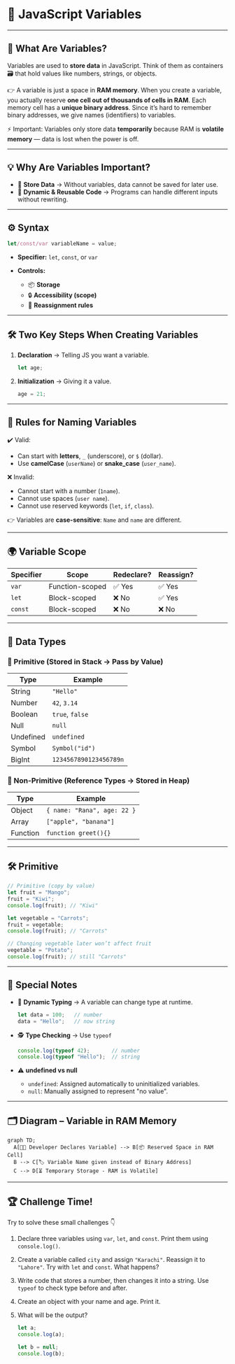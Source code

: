 # 📝 JavaScript Variables

---

## 🔹 What Are Variables?

Variables are used to **store data** in JavaScript. Think of them as containers 🗃️ that hold values like numbers, strings, or objects.

👉 A variable is just a space in **RAM memory**. When you create a variable, you actually reserve **one cell out of thousands of cells in RAM**. Each memory cell has a **unique binary address**. Since it’s hard to remember binary addresses, we give names (identifiers) to variables.

⚡ Important: Variables only store data **temporarily** because RAM is **volatile memory** — data is lost when the power is off.

---

## 💡 Why Are Variables Important?

* 🛑 **Store Data** → Without variables, data cannot be saved for later use.
* 🔄 **Dynamic & Reusable Code** → Programs can handle different inputs without rewriting.

---

## ⚙️ Syntax

```js
let/const/var variableName = value;
```

* **Specifier:** `let`, `const`, or `var`
* **Controls:**

  * 📦 **Storage**
  * 🔒 **Accessibility (scope)**
  * 🔁 **Reassignment rules**

---

## 🛠️ Two Key Steps When Creating Variables

1. **Declaration** → Telling JS you want a variable.

   ```js
   let age;
   ```
2. **Initialization** → Giving it a value.

   ```js
   age = 21;
   ```

---

## 📜 Rules for Naming Variables

✔️ Valid:

* Can start with **letters**, `_` (underscore), or `$` (dollar).
* Use **camelCase** (`userName`) or **snake\_case** (`user_name`).

❌ Invalid:

* Cannot start with a number (`1name`).
* Cannot use spaces (`user name`).
* Cannot use reserved keywords (`let`, `if`, `class`).

👉 Variables are **case-sensitive**: `Name` and `name` are different.

---

## 🌍 Variable Scope

| Specifier | Scope           | Redeclare? | Reassign? |
| --------- | --------------- | ---------- | --------- |
| `var`     | Function-scoped | ✅ Yes      | ✅ Yes     |
| `let`     | Block-scoped    | ❌ No       | ✅ Yes     |
| `const`   | Block-scoped    | ❌ No       | ❌ No      |

---

## 🧩 Data Types

### 📌 Primitive (Stored in Stack → Pass by Value)

| Type      | Example                |
| --------- | ---------------------- |
| String    | `"Hello"`              |
| Number    | `42`, `3.14`           |
| Boolean   | `true`, `false`        |
| Null      | `null`                 |
| Undefined | `undefined`            |
| Symbol    | `Symbol("id")`         |
| BigInt    | `1234567890123456789n` |

### 📌 Non-Primitive (Reference Types → Stored in Heap)

| Type     | Example                     |
| -------- | --------------------------- |
| Object   | `{ name: "Rana", age: 22 }` |
| Array    | `["apple", "banana"]`       |
| Function | `function greet(){}`        |

---

## 🛠️ Primitive

```js
// Primitive (copy by value)
let fruit = "Mango";
fruit = "Kiwi"; 
console.log(fruit); // "Kiwi"

let vegetable = "Carrots";
fruit = vegetable;  
console.log(fruit); // "Carrots"

// Changing vegetable later won’t affect fruit
vegetable = "Potato";
console.log(fruit); // still "Carrots"
```

---

## 🧪 Special Notes

* 🔄 **Dynamic Typing** → A variable can change type at runtime.

  ```js
  let data = 100;   // number
  data = "Hello";   // now string
  ```

* 🕵️ **Type Checking** → Use `typeof`

  ```js
  console.log(typeof 42);       // number
  console.log(typeof "Hello");  // string
  ```

* ⚠️ **undefined vs null**

  * `undefined`: Assigned automatically to uninitialized variables.
  * `null`: Manually assigned to represent "no value".

---

## 🗂️ Diagram – Variable in RAM Memory

```mermaid
graph TD;
  A[🧑‍💻 Developer Declares Variable] --> B[📦 Reserved Space in RAM Cell]
  B --> C[🏷️ Variable Name given instead of Binary Address]
  C --> D[⏳ Temporary Storage - RAM is Volatile]
```

---

## 🏆 Challenge Time!

Try to solve these small challenges 👇

1. Declare three variables using `var`, `let`, and `const`. Print them using `console.log()`.
2. Create a variable called `city` and assign `"Karachi"`. Reassign it to `"Lahore"`. Try with `let` and `const`. What happens?
3. Write code that stores a number, then changes it into a string. Use `typeof` to check type before and after.
4. Create an object with your name and age. Print it.
5. What will be the output?

   ```js
   let a;
   console.log(a); 

   let b = null;
   console.log(b);
   ```
